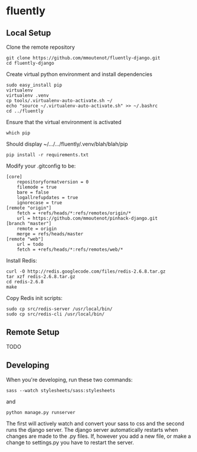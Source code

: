 fluently
======================

Local Setup
-----------
Clone the remote repository

    git clone https://github.com/mmoutenot/fluently-django.git
    cd fluently-django

Create virtual python environment and install dependencies

    sudo easy_install pip
    virtualenv
    virtualenv .venv
    cp tools/.virtualenv-auto-activate.sh ~/
    echo "source ~/.virtualenv-auto-activate.sh" >> ~/.bashrc
    cd ../fluently

Ensure that the virtual environment is activated

    which pip

  Should display ~/.../.../fluently/.venv/blah/blah/pip

    pip install -r requirements.txt

Modify your .gitconfig to be:

    [core]
        repositoryformatversion = 0
        filemode = true
        bare = false
        logallrefupdates = true
        ignorecase = true
    [remote "origin"]
        fetch = +refs/heads/*:refs/remotes/origin/*
        url = https://github.com/mmoutenot/pinhack-django.git
    [branch "master"]
        remote = origin
        merge = refs/heads/master
    [remote "web"]
        url = todo
        fetch = +refs/heads/*:refs/remotes/web/*

Install Redis:

    curl -O http://redis.googlecode.com/files/redis-2.6.8.tar.gz
    tar xzf redis-2.6.8.tar.gz
    cd redis-2.6.8
    make

Copy Redis init scripts:

    sudo cp src/redis-server /usr/local/bin/
    sudo cp src/redis-cli /usr/local/bin/


Remote Setup
------------
TODO


Developing
------------
When you're developing, run these two commands:

    sass --watch stylesheets/sass:stylesheets

and

    python manage.py runserver

The first will actively watch and convert your sass to css and the second runs the django server. The django server automatically restarts when changes are made to the .py files. If, however you add a new file, or make a change to settings.py you have to restart the server.


